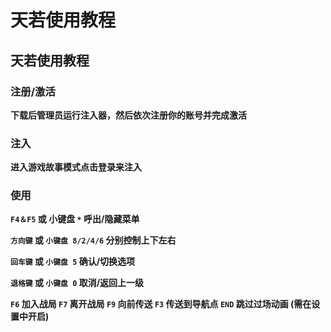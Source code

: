 # 天若使用教程

## 天若使用教程

### 注册/激活 <a href="#zhu-ce-ji-huo" id="zhu-ce-ji-huo"></a>

**下载后管理员运行注入器，然后依次注册你的账号并完成激活**

### **注入** <a href="#zhu-ru" id="zhu-ru"></a>

**进入游戏故事模式点击登录来注入**

### **使用** <a href="#shi-yong" id="shi-yong"></a>

**`F4＆F5` 或 小键盘 `*` 呼出/隐藏菜单**

**`方向键` 或 `小键盘 8/2/4/6` 分别控制上下左右**

**`回车键` 或 `小键盘 5` 确认/切换选项**

**`退格键` 或 `小键盘 0` 取消/返回上一级**

**`F6` 加入战局 `F7` 离开战局 `F9` 向前传送 `F3` 传送到导航点 `END` 跳过过场动画 (需在设置中开启)**

